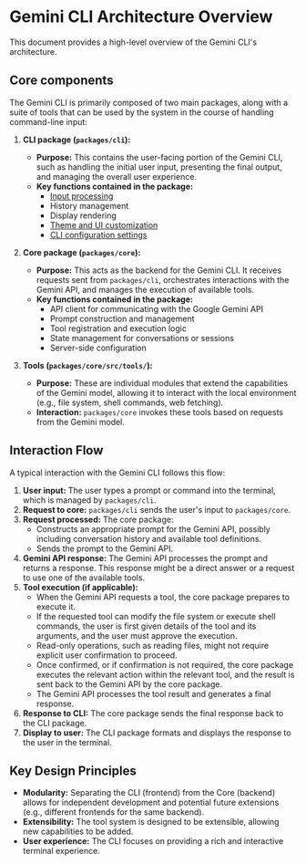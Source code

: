 # Gemini CLI Architecture Overview

This document provides a high-level overview of the Gemini CLI's architecture.

## Core components

The Gemini CLI is primarily composed of two main packages, along with a suite of
tools that can be used by the system in the course of handling command-line
input:

1.  **CLI package (`packages/cli`):**
    - **Purpose:** This contains the user-facing portion of the Gemini CLI, such
      as handling the initial user input, presenting the final output, and
      managing the overall user experience.
    - **Key functions contained in the package:**
      - [Input processing](/docs/cli/commands.md)
      - History management
      - Display rendering
      - [Theme and UI customization](/docs/cli/themes.md)
      - [CLI configuration settings](/docs/get-started/configuration.md)

2.  **Core package (`packages/core`):**
    - **Purpose:** This acts as the backend for the Gemini CLI. It receives
      requests sent from `packages/cli`, orchestrates interactions with the
      Gemini API, and manages the execution of available tools.
    - **Key functions contained in the package:**
      - API client for communicating with the Google Gemini API
      - Prompt construction and management
      - Tool registration and execution logic
      - State management for conversations or sessions
      - Server-side configuration

3.  **Tools (`packages/core/src/tools/`):**
    - **Purpose:** These are individual modules that extend the capabilities of
      the Gemini model, allowing it to interact with the local environment
      (e.g., file system, shell commands, web fetching).
    - **Interaction:** `packages/core` invokes these tools based on requests
      from the Gemini model.

## Interaction Flow

A typical interaction with the Gemini CLI follows this flow:

1.  **User input:** The user types a prompt or command into the terminal, which
    is managed by `packages/cli`.
2.  **Request to core:** `packages/cli` sends the user's input to
    `packages/core`.
3.  **Request processed:** The core package:
    - Constructs an appropriate prompt for the Gemini API, possibly including
      conversation history and available tool definitions.
    - Sends the prompt to the Gemini API.
4.  **Gemini API response:** The Gemini API processes the prompt and returns a
    response. This response might be a direct answer or a request to use one of
    the available tools.
5.  **Tool execution (if applicable):**
    - When the Gemini API requests a tool, the core package prepares to execute
      it.
    - If the requested tool can modify the file system or execute shell
      commands, the user is first given details of the tool and its arguments,
      and the user must approve the execution.
    - Read-only operations, such as reading files, might not require explicit
      user confirmation to proceed.
    - Once confirmed, or if confirmation is not required, the core package
      executes the relevant action within the relevant tool, and the result is
      sent back to the Gemini API by the core package.
    - The Gemini API processes the tool result and generates a final response.
6.  **Response to CLI:** The core package sends the final response back to the
    CLI package.
7.  **Display to user:** The CLI package formats and displays the response to
    the user in the terminal.

## Key Design Principles

- **Modularity:** Separating the CLI (frontend) from the Core (backend) allows
  for independent development and potential future extensions (e.g., different
  frontends for the same backend).
- **Extensibility:** The tool system is designed to be extensible, allowing new
  capabilities to be added.
- **User experience:** The CLI focuses on providing a rich and interactive
  terminal experience.
